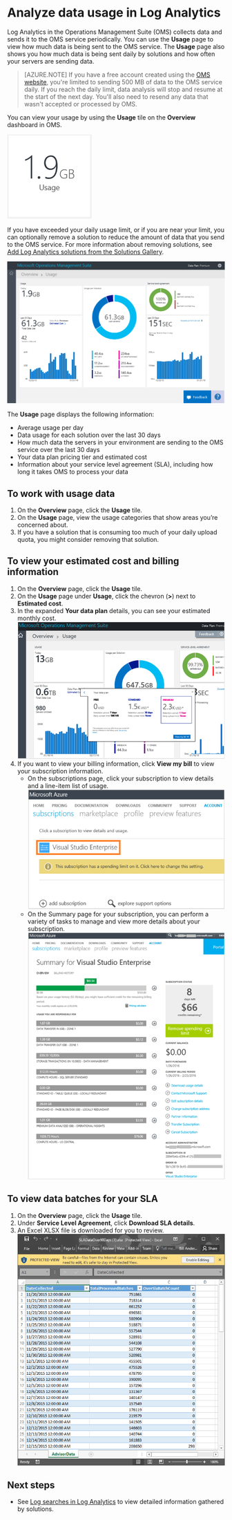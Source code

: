 <properties
	pageTitle="Analyze data usage in Log Analytics | Microsoft Azure"
	description="You can use the Usage page in Log Analytics to view how much data is being sent to the OMS service."
	services="log-analytics"
	documentationCenter=""
	authors="bandersmsft"
	manager="jwhit"
	editor=""/>

<tags
	ms.service="log-analytics"
	ms.workload="na"
	ms.tgt_pltfrm="na"
	ms.devlang="na"
	ms.topic="get-started-article"
	ms.date="05/26/2016"
	ms.author="banders"/>

# Analyze data usage in Log Analytics

Log Analytics in the Operations Management Suite (OMS) collects data and sends it to the OMS service periodically.  You can use the **Usage** page to view how much data is being sent to the OMS service. The **Usage** page also shows you how much data is being sent daily by solutions and how often your servers are sending data.

>[AZURE.NOTE] If you have a free account created using the [OMS website](http://www.microsoft.com/oms), you're limited to sending 500 MB of data to the OMS service daily. If you reach the daily limit, data analysis will stop and resume at the start of the next day. You'll also need to resend any data that wasn't accepted or processed by OMS.

You can view your usage by using the **Usage** tile on the **Overview** dashboard in OMS.

![usage tile](./media/log-analytics-usage/usage-tile.png)

If you have exceeded your daily usage limit, or if you are near your limit, you can optionally remove a solution to reduce the amount of data that you send to the OMS service. For more information about removing solutions, see [Add Log Analytics solutions from the Solutions Gallery](log-analytics-add-solutions.md).

![usage dashboard](./media/log-analytics-usage/usage-dashboard.png)

The **Usage** page displays the following information:

- Average usage per day
- Data usage for each solution over the last 30 days
- How much data the servers in your environment are sending to the OMS service over the last 30 days
- Your data plan pricing tier and estimated cost
- Information about your service level agreement (SLA), including how long it takes OMS to process your data

## To work with usage data

1. On the **Overview** page, click the **Usage** tile.
2. On the **Usage** page, view the usage categories that show areas you’re concerned about.
3. If you have a solution that is consuming too much of your daily upload quota, you might consider removing that solution.

## To view your estimated cost and billing information
1. On the **Overview** page, click the **Usage** tile.
2. On the **Usage** page under **Usage**, click the chevron (**>**) next to **Estimated cost**.
3. In the expanded **Your data plan** details, you can see your estimated monthly cost.  
    ![Your data plan](./media/log-analytics-usage/usage-data-plan.png)
4. If you want to view your billing information, click **View my bill** to view your subscription information.
    - On the subscriptions page, click your subscription to view details and a line-item list of usage.  
        ![subscription](./media/log-analytics-usage/usage-sub01.png)
    - On the Summary page for your subscription, you can perform a variety of tasks to manage and view more details about your subscription.  
	    ![subscription details](./media/log-analytics-usage/usage-sub02.png)

## To view data batches for your SLA
1. On the **Overview** page, click the **Usage** tile.
2. Under **Service Level Agreement**, click **Download SLA details**.
3. An Excel XLSX file is downloaded for you to review.  
    ![SLA details](./media/log-analytics-usage/usage-sla-details.png)

## Next steps

- See [Log searches in Log Analytics](log-analytics-log-searches.md) to view detailed information gathered by solutions.
